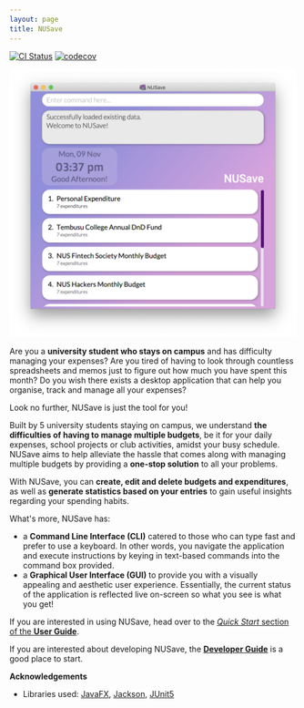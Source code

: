 ```yaml
---
layout: page
title: NUSave
---
```


[![CI Status](https://github.com/AY2021S1-CS2103T-T11-4/tp/workflows/Java%20CI/badge.svg)](https://github.com/AY2021S1-CS2103T-T11-4/tp/actions)
[![codecov](https://codecov.io/gh/AY2021S1-CS2103T-T11-4/tp/branch/master/graph/badge.svg)](https://codecov.io/gh/AY2021S1-CS2103T-T11-4/tp)

![Ui](images/Ui.png)

Are you a **university student who stays on campus** and has difficulty managing your expenses?
Are you tired of having to look through countless spreadsheets and memos just to figure out how much you have spent this month?
Do you wish there exists a desktop application that can help you organise, track and manage all your expenses?

Look no further, NUSave is just the tool for you!

Built by 5 university students staying on campus, we understand **the difficulties of having to manage multiple budgets**,
be it for your daily expenses, school projects or club activities, amidst your busy schedule. NUSave aims to help alleviate
the hassle that comes along with managing multiple budgets by providing a **one-stop solution** to all your problems.

With NUSave, you can **create, edit and delete budgets and expenditures**, as well as **generate statistics
based on your entries** to gain useful insights regarding your spending habits.

What's more, NUSave has:
- a **Command Line Interface (CLI)** catered to those who can type fast and prefer to use a keyboard. In other words, you
navigate the application and execute instructions by keying in text-based commands into the command box provided.
- a **Graphical User Interface (GUI)** to provide you with a visually appealing and aesthetic user experience. Essentially,
the current status of the application is reflected live on-screen so what you see is what you get!

If you are interested in using NUSave, head over to the [_Quick Start_ section of the **User Guide**](UserGuide.html#4-quick-start).

If you are interested about developing NUSave, the [**Developer Guide**](DeveloperGuide.html) is a good place to start.


**Acknowledgements**

* Libraries used: [JavaFX](https://openjfx.io/), [Jackson](https://github.com/FasterXML/jackson), [JUnit5](https://github.com/junit-team/junit5)
